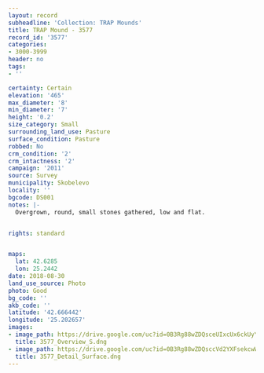 ```yaml
---
layout: record
subheadline: 'Collection: TRAP Mounds'
title: TRAP Mound - 3577
record_id: '3577'
categories:
- 3000-3999
header: no
tags:
- ''

certainty: Certain
elevation: '465'
max_diameter: '8'
min_diameter: '7'
height: '0.2'
size_category: Small
surrounding_land_use: Pasture
surface_condition: Pasture
robbed: No
crm_condition: '2'
crm_intactness: '2'
campaign: '2011'
source: Survey
municipality: Skobelevo
locality: ''
bgcode: DS001
notes: |-
  Overgrown, round, small stones gathered, low and flat.


rights: standard


maps:
  lat: 42.6285
  lon: 25.2442
date: 2018-08-30
land_use_source: Photo
photo: Good
bg_code: ''
akb_code: ''
latitude: '42.666442'
longitude: '25.202657'
images:
- image_path: https://drive.google.com/uc?id=0B3Rg88wZDQsceUIxcUx6ckUyYzA
  title: 3577_Overview_S.dng
- image_path: https://drive.google.com/uc?id=0B3Rg88wZDQsccVd2YXFsekcwWlE
  title: 3577_Detail_Surface.dng
---
```

